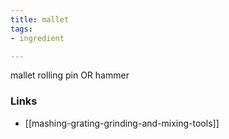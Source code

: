 ```yaml
---
title: mallet
tags:
- ingredient

---
```

mallet rolling pin OR hammer

### Links

* [[mashing-grating-grinding-and-mixing-tools]]
